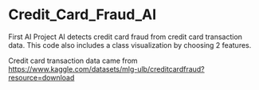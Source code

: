 # Credit_Card_Fraud_AI
First AI Project
AI detects credit card fraud from credit card transaction data. This code also includes a class visualization by choosing 2 features.

Credit card transaction data came from https://www.kaggle.com/datasets/mlg-ulb/creditcardfraud?resource=download
